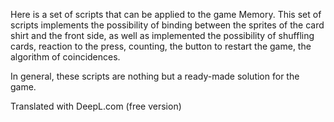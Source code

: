 Here is a set of scripts that can be applied to the game Memory.
This set of scripts implements the possibility of binding between the sprites of the card shirt and the front side, as well as implemented the possibility of shuffling cards, reaction to the press, counting, the button to restart the game, the algorithm of coincidences. 

In general, these scripts are nothing but a ready-made solution for the game.

Translated with DeepL.com (free version)
